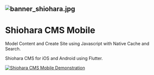 

![banner_shiohara.jpg](https://shioharacms.github.io/shiohara/img/banner_shiohara.jpg) 
------
# Shiohara CMS Mobile
Model Content and Create Site using Javascript with Native Cache and Search.

Shiohara CMS for iOS and Android using Flutter.

[![Shiohara CMS Mobile Demonstration](http://img.youtube.com/vi/XP3rDSeLoms/0.jpg)](http://www.youtube.com/watch?v=XP3rDSeLoms)


